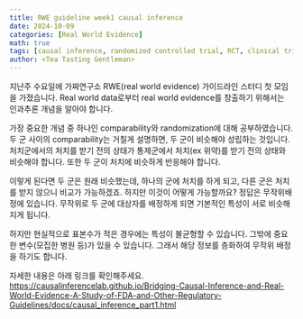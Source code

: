 ```yaml
---
title: RWE guideline week1 causal inference
date: 2024-10-09
categories: [Real World Evidence]
math: true
tags: [causal inference, randomized controlled trial, RCT, clinical trial]     # TAG names should always be lowercase
author: <Tea Tasting Gentleman>
---
```


지난주 수요일에 가짜연구소 RWE(real world evidence) 가이드라인 스터디 첫 모임을 가졌습니다. Real world data로부터 real world evidence를 창출하기 위해서는 인과추론 개념을 알아야 합니다.

가장 중요한 개념 중 하나인 comparability와 randomization에 대해 공부하였습니다. 두 군 사이의 comparability는 거칠게 설명하면, 두 군이 비슷해야 성립하는 것입니다. 처치군에서의 처치를 받기 전의 상태가 통제군에서 처치(ex 위약)를 받기 전의 상태와 비슷해야 합니다. 또한 두 군이 처치에 비슷하게 반응해야 합니다.

이렇게 된다면 두 군은 원래 비슷했는데, 하나의 군에 처치를 하게 되고, 다른 군은 처치를 받지 않으니 비교가 가능하겠죠. 하지만 이것이 어떻게 가능할까요? 정답은 무작위배정에 있습니다. 무작위로 두 군에 대상자를 배정하게 되면 기본적인 특성이 서로 비슷해지게 됩니다.

하지만 현실적으로 표본수가 적은 경우에는 특성이 불균형할 수 있습니다. 그밖에 중요한 변수(모집한 병원 등)가 있을 수 있습니다. 그래서 해당 정보를 층화하여 무작위 배정을 하기도 합니다.

자세한 내용은 아래 링크를 확인해주세요.
https://causalinferencelab.github.io/Bridging-Causal-Inference-and-Real-World-Evidence-A-Study-of-FDA-and-Other-Regulatory-Guidelines/docs/causal_inference_part1.html
